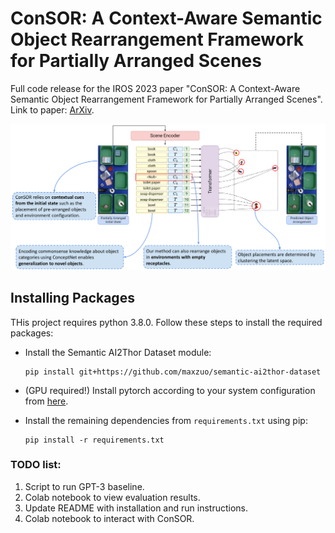 # ConSOR: A Context-Aware Semantic Object Rearrangement Framework for Partially Arranged Scenes

Full code release for the IROS 2023 paper "ConSOR: A Context-Aware Semantic
Object Rearrangement Framework for Partially Arranged Scenes". Link to paper: 
[ArXiv](https://arxiv.org/abs/2310.00371).
<p align="center">
    <img src="./images/consor.png" width="850">
</p>

## Installing Packages

THis project requires python 3.8.0. Follow these steps to install the required packages:

- Install the Semantic AI2Thor Dataset module:

    ```
    pip install git+https://github.com/maxzuo/semantic-ai2thor-dataset
    ```

- (GPU required!) Install pytorch according to your system configuration from [here](https://pytorch.org/get-started/locally/).

- Install the remaining dependencies from `requirements.txt` using pip:

    ```
    pip install -r requirements.txt
    ```

### TODO list:
1. Script to run GPT-3 baseline.
2. Colab notebook to view evaluation results.
3. Update README with installation and run instructions.
4. Colab notebook to interact with ConSOR.